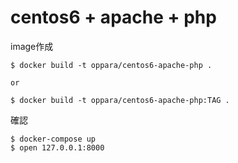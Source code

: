 # centos6 + apache + php

image作成

```
$ docker build -t oppara/centos6-apache-php .

or

$ docker build -t oppara/centos6-apache-php:TAG .
```

確認

```
$ docker-compose up
$ open 127.0.0.1:8000
```
